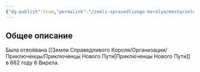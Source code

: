 ```yaml
---
{"dg-publish":true,"permalink":"/zemli-spravedlivogo-korolya/mesta/zelenaya-chasovnya/"}
---
```



## Общее описание
Была отвоёвана [[Земли Справедливого Короля/Организации/Приключенцы/Приключенцы Нового Пути\|Приключенцы Нового Пути]] в 662 году 6 Вирела.